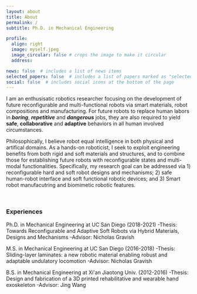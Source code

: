 ```yaml
---
layout: about
title: About
permalink: /
subtitle: Ph.D. in Mechanical Engineering

profile:
  align: right
  image: myself.jpeg
  image_circular: false # crops the image to make it circular
  address: 

news: false  # includes a list of news items
selected_papers: false  # includes a list of papers marked as "selected={true}"
social: false  # includes social icons at the bottom of the page
---
```


I am an enthusisatic robotics researcher focusing on the development of future reconfigurable and multi-functional robots via smart materials, robot compositions and manufacturing. For future robots to replace human labors in **_boring_**, **_repetitive_** and **_dangerous_** jobs, they are also required to yield **safe**, **collaborative** and **adaptive** behaviors in all human involved circumstances. 

Philosophically, I believe robot equal intelligence in both physical and artifical domains. As a hands-on roboticist, I seek to exploit engineering benefits from both rigid and soft materials and structures, and to combine those for establishing future robots with reconfigurable states and multi-modal functionalities. Specifically, my research goal can be addressed via 1) reconfigurable hard and soft robot designs and mechanisms; 2) safe human-robot interface and soft functional robotic devices; and 3) Smart robot manufacutring and biomimetic robotic features. 

<br/>

### Experiences

Ph.D. in Mechanical Engineering at UC San Diego (2018-2021)
-Thesis: Towards Reconfigurable and Adaptive Soft Robots via Hybrid Materials, Designs and Mechanisms
-Advisor: Nicholas Gravish

M.S. in Mechanical Engineering at UC San Diego (2016-2018)
-Thesis: Sliding-layer laminates: a new robotic material enabling robust and adaptable undulatory locomotion
-Advisor: Nicholas Gravish

B.S. in Mechanical Engineering at Xi'an Jiaotong Univ. (2012-2016)
-Thesis: Design and fabrication of a 3D printed rehabilitative and wearable hand exoskeleton 
-Advisor: Jing Wang
